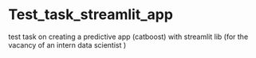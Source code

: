 # Test_task_streamlit_app
test task on creating a predictive app (catboost) with streamlit lib (for the vacancy of an intern data scientist )
